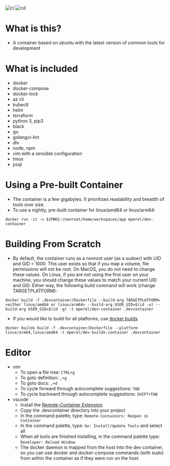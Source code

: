 ![ci](https://github.com/michaelperel/dev-container/workflows/ci/badge.svg)
![cd](https://github.com/michaelperel/dev-container/workflows/cd/badge.svg)

# What is this?
* A container based on ubuntu with the latest version of common tools for development

# What is included
* docker
* docker-compose
* docker-lock
* az cli
* kubectl
* helm
* terraform
* python 3, pip3
* black
* go
* golangci-lint
* dlv
* node, npm
* vim with a sensible configuration
* tmux
* psql

# Using a Pre-built Container
* The container is a few gigabytes. It prioritizes readability and breadth of tools over size.
* To use a nightly, pre-built container for linux/amd64 or linux/arm64:
```
docker run -it -v ${PWD}:/nonroot/home/workspaces/app mperel/dev-container
```

# Building From Scratch
* By default, the container runs as a nonroot user (as a sudoer) with UID and GID = 1000. This user exists
so that if you map a volume, file permissions will not be root. On MacOS, you do not need
to change these values. On Linux, if you are not using the first user on your
machine, you should change these values to match your current
UID and GID. Either way, the following build command will work (change TARGETPLATFORM):
```
docker build -f .devcontainer/Dockerfile --build-arg TARGETPLATFORM=<either linux/amd64 or linux/arm64> --build-arg USER_UID=$(id -u) --build-arg USER_GID=$(id -g) -t mperel/dev-container .devcontainer
```

* If you would like to build for all platforms, use [docker buildx](https://github.com/docker/buildx)
```
docker buildx build -f .devcontainer/Dockerfile --platform linux/arm64,linux/amd64 -t mperel/dev-buildx-container .devcontainer
```

# Editor
* vim
    * To open a file tree: `CTRL+g`
    * To goto definition: `,+g`
    * To goto docs: `,+d`
    * To cycle forward through autocomplete suggestions: `TAB`
    * To cycle backward through autocomplete suggestions: `SHIFT+TAB`
* vscode
    * Install the [Remote-Container Extension](https://marketplace.visualstudio.com/items?itemName=ms-vscode-remote.remote-containers)
    * Copy the .devcontainer directory into your project
    * In the command palette, type: `Remote-Containers: Reopen in Container`
    * In the command palette, type: `Go: Install/Update Tools` and select all
    * When all tools are finished installing, in the command palette
    type: `Developer: Reload Window`
    * The docker daemon is mapped from the host into the dev container,
    so you can use docker and docker-compose commands (with sudo) from within
    the container as if they were run on the host. 
